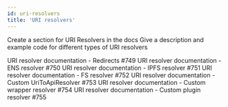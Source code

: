 ```yaml
---
id: uri-resolvers
title: 'URI resolvers'
---
```



Create a section for URI Resolvers in the docs
Give a description and example code for different types of URI resolvers


 URI resolver documentation - Redirects #749
 URI resolver documentation - ENS resolver #750
 URI resolver documentation - IPFS resolver #751
 URI resolver documentation - FS resolver #752
 URI resolver documentation - Custom UriToApiResolver #753
 URI resolver documentation - Custom wrapper resolver #754
 URI resolver documentation - Custom plugin resolver #755